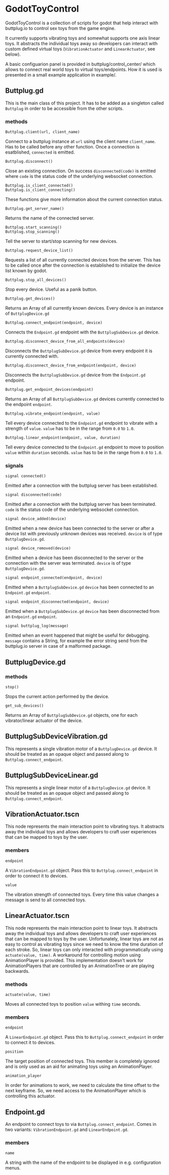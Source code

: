 # GodotToyControl

GodotToyControl is a collection of scripts for godot that help interact with buttplug.io to control sex toys from the game engine.

It currently supports vibrating toys and somewhat supports one axis linear toys. It abstracts the individual toys away so developers can interact with custom defined virtual toys (`VibrationActuator` and `LinearActuator`, see below).

A basic configuarion panel is provided in buttplug/control_center/ which allows to connect real world toys to virtual toys/endpoints. How it is used is presented in a small example application in example/.

## Buttplug.gd

This is the main class of this project. It has to be added as a singleton called `Buttplug` in order to be accessible from the other scripts.

### methods

```
Buttplug.client(url, client_name)
```

Connect to a buttplug instance at `url` using the client name `client_name`. Has to be called before any other function.
Once a connection is esatblished, `connected` is emitted.

```
Buttplug.disconnect()
```

Close an existing connection.
On success `disconnected(code)` is emitted where `code` is the status code of the underlying websocket connection.

```
Buttplug.is_client_connected()
Buttplug.is_client_connecting()
```

These functions give more information about the current connection status.

```
Buttplug.get_server_name()
```

Returns the name of the connected server.

```
Buttplug.start_scanning()
Buttplug.stop_scanning()
```

Tell the server to start/stop scanning for new devices.

```
Buttplug.request_device_list()
```

Requests a list of all currently connected devices from the server. This has to be called once after the connection is established to initialize the device list known by godot.

```
Buttplug.stop_all_devices()
```

Stop every device. Useful as a panik button.

```
Buttplug.get_devices()
```

Returns an Array of all currently known devices. Every device is an instance of `ButtplugDevice.gd`

```
Buttplug.connect_endpoint(endpoint, device)
```

Connects the `Endpoint.gd` endpoint with the `ButtplugSubDevice.gd` device.


```
Buttplug.disconnect_device_from_all_endpoints(device)
```

Disconnects the `ButtplugSubDevice.gd` device from every endpoint it is currently connected with.

```
Buttplug.disconnect_device_from_endpoint(endpoint, device)
```

Disconnects the `ButtplugSubDevice.gd` device from the `Endpoint.gd` endpoint.

```
Buttplug.get_endpoint_devices(endpoint)
```

Returns an Array of all `ButtplugSubDevice.gd` devices currently connected to the endpoint `endpoint`.

```
Buttplug.vibrate_endpoint(endpoint, value)
```

Tell every device connected to the `Endpoint.gd` endpoint to vibrate with a strength of `value`. `value` has to be in the range from `0.0` to `1.0`.

```
Buttplug.linear_endpoint(endpoint, value, duration)
```

Tell every device connected to the `Endpoint.gd` endpoint to move to position `value` within `duration` seconds. `value` has to be in the range from `0.0` to `1.0`.

### signals

```
signal connected()
```

Emitted after a connection with the buttplug server has been established.

```
signal disconnected(code)
```

Emitted after a connection with the buttplug server has been terminated. `code` is the status code of the underlying websocket connection.

```
signal device_added(device)
```

Emitted when a new device has been connected to the server or after a device list with previously unknown devices was received. `device` is of type `ButtplugDevice.gd`.

```
signal device_removed(device)
```

Emitted when a device has been disconnected to the server or the connection with the server was terminated. `device` is of type `ButtplugDevice.gd`.

```
signal endpoint_connected(endpoint, device)
```

Emitted when a `ButtplugSubDevice.gd` `device` has been connected to an `Endpoint.gd` `endpoint`.

```
signal endpoint_disconnected(endpoint, device)
```

Emitted when a `ButtplugSubDevice.gd` `device` has been disconnected from an `Endpoint.gd` `endpoint`.

```
signal buttplug_log(message)
```

Emitted when an event happened that might be useful for debugging. `message` contains a String, for example the error string send from the buttplug.io server in case of a malformed package.

## ButtplugDevice.gd

### methods

```
stop()
```

Stops the current action performed by the device.

```
get_sub_devices()
```

Returns an Array of `ButtplugSubDevice.gd` objects, one for each vibrator/linear actuator of the device.

## ButtplugSubDeviceVibration.gd

This represents a single vibration motor of a `ButtplugDevice.gd` device. It should be treated as an opaque object and passed along to `Buttplug.connect_endpoint`.

## ButtplugSubDeviceLinear.gd

This represents a single linear motor of a `ButtplugDevice.gd` device. It should be treated as an opaque object and passed along to `Buttplug.connect_endpoint`.

## VibrationActuator.tscn

This node represents the main interaction point to vibrating toys. It abstracts away the individual toys and allows developers to craft user experiences that can be mapped to toys by the user.

### members

```
endpoint
```

A `VibrationEndpoint.gd` object. Pass this to `Buttplug.connect_endpoint` in order to connect it to devices.

```
value
```

The vibration strength of connected toys. Every time this value changes a message is send to all connected toys.


## LinearActuator.tscn

This node represents the main interaction point to linear toys. It abstracts away the individual toys and allows developers to craft user experiences that can be mapped to toys by the user.
Unfortunately, linear toys are not as easy to control as vibrating toys since we need to know the time duration of each stroke. So, linear toys can only interacted with programmatically using `actuate(value, time)`.
A workaround for controlling motion using AnimationPlayer is provided. This implementation doesn't work for AnimationPlayers that are controlled by an AnimationTree or are playing backwards.

### methods

```
actuate(value, time)
```

Moves all connected toys to position `value` withing `time` seconds.

### members

```
endpoint
```

A `LinearEndpoint.gd` object. Pass this to `Buttplug.connect_endpoint` in order to connect it to devices.

```
position
```

The target position of connected toys. This member is completely ignored and is only used as an aid for animating toys using an AnimationPlayer.

```
animation_player
```

In order for animations to work, we need to calculate the time offset to the next keyframe. So, we need access to the AnimationPlayer which is controlling this actuator.

## Endpoint.gd

An endpoint to connect toys to via `Buttplug.connect_endpoint`. Comes in two variants: `VibrationEndpoint.gd` and `LinearEndpoint.gd`.

### members

```
name
```

A string with the name of the endpoint to be displayed in e.g. configuration menus.
